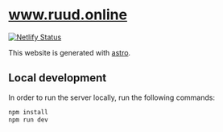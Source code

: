 # www.ruud.online

[![Netlify Status](https://api.netlify.com/api/v1/badges/efffb815-e941-4911-8ae2-bb478020ed33/deploy-status)](https://app.netlify.com/sites/www-ruud-online/deploys)

This website is generated with [astro].

## Local development

In order to run the server locally, run the following commands:

```bash
npm install
npm run dev
```

[astro]: https://astro.build/
